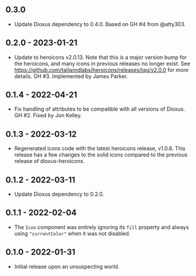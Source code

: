 ## 0.3.0

* Update Dioxus dependency to 0.4.0. Based on GH #4 from @atty303.


## 0.2.0 - 2023-01-21

* Update to heroicons v2.0.13. Note that this is a major version bump for the
  heroicons, and many icons in previous releases no longer exist. See
  https://github.com/tailwindlabs/heroicons/releases/tag/v2.0.0 for more
  details. GH #3. Implemented by James Parker.


## 0.1.4 - 2022-04-21

* Fix handling of attributes to be compatible with all versions of Dioxus. GH
  #2. Fixed by Jon Kelley.


## 0.1.3 - 2022-03-12

* Regenerated icons code with the latest heroicons release, v1.0.6. This
  release has a few changes to the solid icons compared to the previous
  release of dioxus-heroicons.


## 0.1.2 - 2022-03-11

* Update Dioxus dependency to 0.2.0.


## 0.1.1 - 2022-02-04

* The `Icon` component was entirely ignoring its `fill` property and always
  using `"currentColor"` when it was not disabled.


## 0.1.0 - 2022-01-31

* Initial release upon an unsuspecting world.
